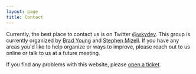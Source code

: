 ```yaml
---
layout: page
title: Contact
---
```


Currently, the best place to contact us is on Twitter [@wkydev](https://twitter.com/wkydev). This group is currently organized by [Brad Young](https://twitter.com/bradwyoung) and [Stephen Mizell](https://twitter.com/Stephen_Mizell). If you have any areas you'd like to help organize or ways to improve, please reach out to us online or talk to us at a future meeting.

If you find any problems with this website, please [open a ticket](https://github.com/wkydev/wkydev.github.io/issues).
